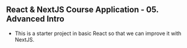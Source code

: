 ## React & NextJS Course Application - 05. Advanced Intro  

- This is a starter project in basic React so that we can improve it with NextJS.

